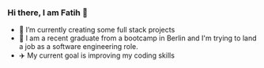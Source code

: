 ### Hi there, I am Fatih 👋

- 🔭 I’m currently creating some full stack projects
- 🌱 I am a recent graduate from a bootcamp in Berlin and I'm trying to land a job as a software engineering role. 
-  ✈️ My current goal is improving my coding skills
